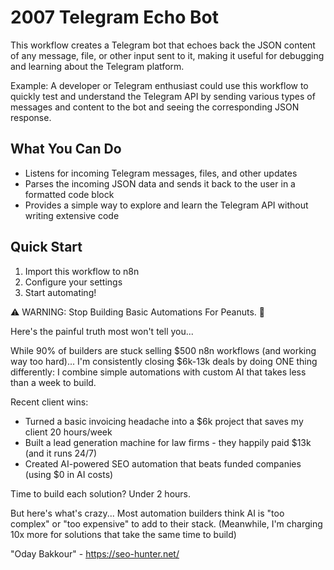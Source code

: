 # 2007 Telegram Echo Bot

This workflow creates a Telegram bot that echoes back the JSON content of any message, file, or other input sent to it, making it useful for debugging and learning about the Telegram platform.

Example: A developer or Telegram enthusiast could use this workflow to quickly test and understand the Telegram API by sending various types of messages and content to the bot and seeing the corresponding JSON response.

## What You Can Do
- Listens for incoming Telegram messages, files, and other updates
- Parses the incoming JSON data and sends it back to the user in a formatted code block
- Provides a simple way to explore and learn the Telegram API without writing extensive code

## Quick Start
1. Import this workflow to n8n
2. Configure your settings
3. Start automating!

⚠️ WARNING: Stop Building Basic Automations For Peanuts. 🚫

Here's the painful truth most won't tell you...

While 90% of builders are stuck selling $500 n8n workflows (and working way too hard)...
I'm consistently closing $6k-13k deals by doing ONE thing differently:
I combine simple automations with custom AI that takes less than a week to build.

Recent client wins:
* Turned a basic invoicing headache into a $6k project that saves my client 20 hours/week
* Built a lead generation machine for law firms - they happily paid $13k (and it runs 24/7)
* Created AI-powered SEO automation that beats funded companies (using $0 in AI costs)

Time to build each solution? Under 2 hours.

But here's what's crazy...
Most automation builders think AI is "too complex" or "too expensive" to add to their stack.
(Meanwhile, I'm charging 10x more for solutions that take the same time to build)

"Oday Bakkour" - https://seo-hunter.net/
